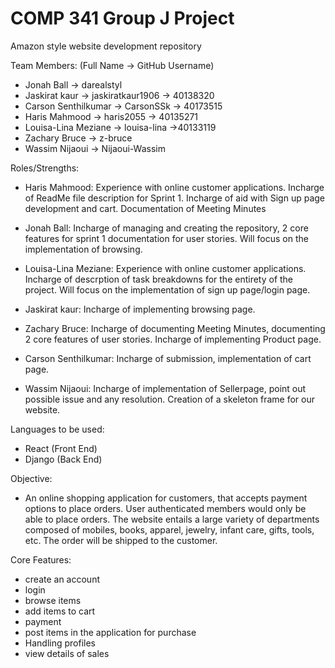 # COMP 341 Group J Project
Amazon style website development repository
 
Team Members:
(Full Name -> GitHub Username)
* Jonah Ball -> darealstyl
* Jaskirat kaur -> jaskiratkaur1906 -> 40138320
* Carson Senthilkumar -> CarsonSSk -> 40173515
* Haris Mahmood -> haris2055 -> 40135271
* Louisa-Lina Meziane -> louisa-lina ->40133119
* Zachary Bruce -> z-bruce
* Wassim Nijaoui -> Nijaoui-Wassim

Roles/Strengths:
* Haris Mahmood: Experience with online customer applications. Incharge of ReadMe file description for Sprint 1. Incharge of aid with Sign up page development and cart. Documentation of Meeting Minutes

* Jonah Ball: Incharge of managing and creating the repository, 2 core features for sprint 1 documentation for user stories. Will focus on the implementation of browsing.

* Louisa-Lina Meziane: Experience with online customer applications. Incharge of descrption of task breakdowns for the entirety of the project. Will focus on the implementation of sign up page/login page.

* Jaskirat kaur: Incharge of implementing browsing page.

* Zachary Bruce: Incharge of documenting Meeting Minutes, documenting 2 core features of user stories. Incharge of implementing Product page.

* Carson Senthilkumar: Incharge of submission, implementation of cart page.

* Wassim Nijaoui: Incharge of implementation of Sellerpage, point out possible issue and any resolution. Creation of a skeleton frame for our website.

Languages to be used: 
* React (Front End)
* Django (Back End)

Objective:
* An online shopping application for customers, that accepts payment options to place orders. User authenticated members would only be able to place orders. The website entails a large variety of departments composed of mobiles, books, apparel, jewelry, infant care, gifts, tools, etc. The order will be shipped to the customer.

Core Features:
* create an account
* login
* browse items
* add items to cart
* payment
* post items in the application for purchase
* Handling profiles
* view details of sales
